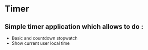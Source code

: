 # Timer

## Simple timer application which allows to do :

* Basic and countdown stopwatch
* Show current user local time
